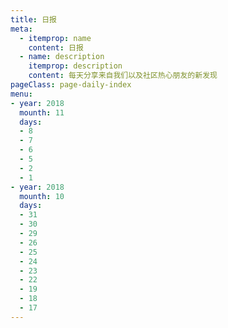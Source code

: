 ```yaml
---
title: 日报
meta:
  - itemprop: name
    content: 日报
  - name: description
    itemprop: description
    content: 每天分享来自我们以及社区热心朋友的新发现
pageClass: page-daily-index
menu:
- year: 2018
  mounth: 11
  days:
  - 8
  - 7
  - 6
  - 5
  - 2
  - 1
- year: 2018
  mounth: 10
  days:
  - 31
  - 30
  - 29
  - 26
  - 25
  - 24
  - 23
  - 22
  - 19
  - 18
  - 17
---
```


<daily-menu v-bind="$page.frontmatter"/>
